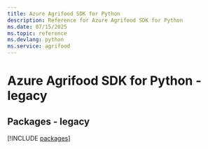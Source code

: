 ```yaml
---
title: Azure Agrifood SDK for Python
description: Reference for Azure Agrifood SDK for Python
ms.date: 07/15/2025
ms.topic: reference
ms.devlang: python
ms.service: agrifood
---
```

# Azure Agrifood SDK for Python - legacy
## Packages - legacy
[!INCLUDE [packages](agrifood-index.md)]